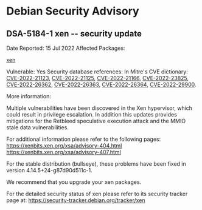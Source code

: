 
Debian Security Advisory
========================


DSA-5184-1 xen -- security update
---------------------------------



Date Reported:
15 Jul 2022
Affected Packages:

[xen](https://packages.debian.org/src:xen)

Vulnerable:
Yes
Security database references:
In Mitre's CVE dictionary: [CVE-2022-21123](https://security-tracker.debian.org/tracker/CVE-2022-21123), [CVE-2022-21125](https://security-tracker.debian.org/tracker/CVE-2022-21125), [CVE-2022-21166](https://security-tracker.debian.org/tracker/CVE-2022-21166), [CVE-2022-23825](https://security-tracker.debian.org/tracker/CVE-2022-23825), [CVE-2022-26362](https://security-tracker.debian.org/tracker/CVE-2022-26362), [CVE-2022-26363](https://security-tracker.debian.org/tracker/CVE-2022-26363), [CVE-2022-26364](https://security-tracker.debian.org/tracker/CVE-2022-26364), [CVE-2022-29900](https://security-tracker.debian.org/tracker/CVE-2022-29900).  

More information:

Multiple vulnerabilities have been discovered in the Xen hypervisor, which
could result in privilege escalation. In addition this updates provides
mitigations for the Retbleed speculative execution attack and the
MMIO stale data vulnerabilities.


For additional information please refer to the following pages:
<https://xenbits.xen.org/xsa/advisory-404.html>
<https://xenbits.xen.org/xsa/advisory-407.html>


For the stable distribution (bullseye), these problems have been fixed in
version 4.14.5+24-g87d90d511c-1.


We recommend that you upgrade your xen packages.


For the detailed security status of xen please refer to
its security tracker page at:
<https://security-tracker.debian.org/tracker/xen>





